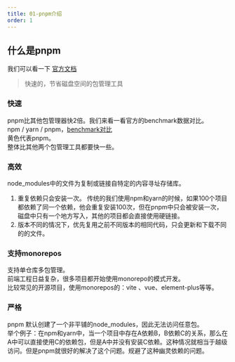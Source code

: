 ```yaml
---
title: 01-pnpm介绍
order: 1
---
```

<a name="ahKOc"></a>
## 什么是pnpm
我们可以看一下 [官方文档](https://pnpm.io/zh/)
> 快速的，节省磁盘空间的包管理工具

<a name="Z9SNf"></a>
### 快速
pnpm比其他包管理器快2倍。我们来看一看官方的benchmark数据对比。<br />npm / yarn / pnpm，[benchmark对比](https://pnpm.io/zh/benchmarks)<br />黄色代表pnpm。<br />整体比其他两个包管理工具都要快一些。
<a name="BaGfx"></a>
### 高效
node_modules中的文件为复制或链接自特定的内容寻址存储库。

1. 重复依赖只会安装一次。 传统的我们使用npm和yarn的时候，如果100个项目都依赖了同一个依赖，他会重复安装100次，但在pnpm中只会被安装一次，磁盘中只有一个地方写入，其他的项目都会直接使用硬链接。
2. 版本不同的情况下，优先复用之前不同版本的相同代码，只会更新和下载不同的的文件。

<a name="yEhSY"></a>
### 支持monorepos
支持单仓库多包管理。<br />前端工程日益复杂，很多项目都开始使用monorepo的模式开发。<br />比较常见的开源项目，使用monorepos的：vite 、vue、element-plus等等。

<a name="uI5Qe"></a>
### 严格
pnpm 默认创建了一个非平铺的node_modules，因此无法访问任意包。<br />举个例子：在npm和yarn中，当一个项目中存在A依赖B，B依赖C的关系，那么在A中可以直接使用C的依赖包，但是A中并没有安装C依赖。这种情况就相当于越级访问。但是pnpm就很好的解决了这个问题。规避了这种幽灵依赖的问题。